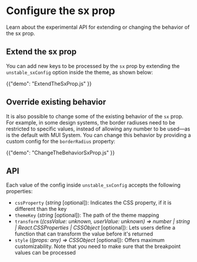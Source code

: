 # Configure the sx prop

<p class="description">Learn about the experimental API for extending or changing the behavior of the sx prop.</p>

## Extend the sx prop

You can add new keys to be processed by the `sx` prop by extending the `unstable_sxConfig` option inside the theme, as shown below:

{{"demo": "ExtendTheSxProp.js" }}

## Override existing behavior

It is also possible to change some of the existing behavior of the `sx` prop.
For example, in some design systems, the border radiuses need to be restricted to specific values, instead of allowing any number to be used—as is the default with MUI System.
You can change this behavior by providing a custom config for the `borderRadius` property:

{{"demo": "ChangeTheBehaviorSxProp.js" }}

## API

Each value of the config inside `unstable_sxConfig` accepts the following properties:

- `cssProperty` (_string_ [optional]): Indicates the CSS property, if it is different than the key
- `themeKey` (_string_ [optional]): The path of the theme mapping
- `transform` (_(cssValue: unknown, userValue: unknown) => number | string | React.CSSProperties | CSSObject_ [optional]): Lets users define a function that can transform the value before it's returned
- `style` (_(props: any) => CSSObject_ [optional]): Offers maximum customizability. Note that you need to make sure that the breakpoint values can be processed
